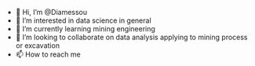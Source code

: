 - 👋 Hi, I’m @Diamessou
- 👀 I’m interested in data science in general
- 🌱 I’m currently learning mining engineering
- 💞️ I’m looking to collaborate on data analysis applying to mining process or excavation
- 📫 How to reach me

<!---
Diamessou/Diamessou is a ✨ special ✨ repository because its `README.md` (this file) appears on your GitHub profile.
You can click the Preview link to take a look at your changes.
--->
